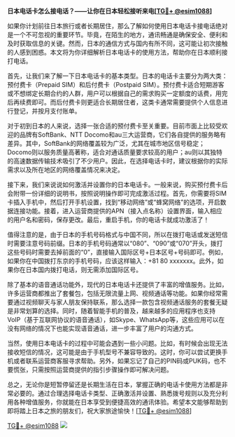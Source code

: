**日本电话卡怎么接电话？——让你在日本轻松接听来电[[TG💪+ @esim1088](https://t.me/s/esim1088)]**

如果你计划前往日本旅行或者长期居住，那么了解如何使用日本电话卡接电话绝对是一个不可忽视的重要环节。毕竟，在陌生的地方，通讯畅通是确保安全、便利和及时获取信息的关键。然而，日本的通信方式与国内有所不同，这可能让初次接触的人感到困惑。本文将为你详细解析日本电话卡的使用方法，帮助你在日本顺利接打电话。

首先，让我们来了解一下日本电话卡的基本类型。日本的电话卡主要分为两大类：预付费卡（Prepaid SIM）和后付费卡（Postpaid SIM）。预付费卡适合短期游客或不想绑定长期合约的人群，用户可以根据自己的需求购买一定额度的话费，用完后再续费即可。而后付费卡则更适合长期居住者，这类卡通常需要提供个人信息进行登记，并按月支付账单。

对于初到日本的人来说，选择一张合适的预付费卡至关重要。目前市面上比较受欢迎的品牌有SoftBank、NTT Docomo和au三大运营商，它们各自提供的服务略有差异。其中，SoftBank的网络覆盖较为广泛，尤其在城市地区信号稳定；Docomo则以服务质量高著称，适合对通话质量要求较高的用户；au则以其独特的高速数据传输技术吸引了不少用户。因此，在选择电话卡时，建议根据你的实际需求以及所在地区的网络覆盖情况来决定。

接下来，我们来说说如何激活并设置你的日本电话卡。一般来说，购买预付费卡后会附带一份详细的说明书，按照说明操作即可完成激活过程。首先，你需要将SIM卡插入手机中，然后打开手机设置，找到“移动网络”或“蜂窝网络”的选项，开启数据连接功能。接着，进入运营商提供的APN（接入点名称）设置界面，输入相应的用户名和密码，保存更改。最后，重启手机，你的电话卡就成功激活了！

值得注意的是，由于日本的手机号码格式与中国不同，所以在拨打电话或发送短信时需要注意号码前缀。日本的手机号码通常以“080”、“090”或“070”开头，拨打这些号码时需要去掉前面的“0”，直接输入国际区号+日本区号+号码即可。例如，如果你在中国拨打东京的手机号码，应该这样输入：+81 80 xxxxxxx。此外，如果你在日本国内拨打电话，则无需添加国际区号。

除了基本的语音通话功能外，现代的日本电话卡还提供了丰富的增值服务。比如，许多运营商都推出了套餐包，包括无限流量上网、视频通话等功能。如果你经常需要通过视频聊天与家人朋友保持联系，那么选择一款包含视频通话服务的套餐无疑是非常划算的选择。同时，随着智能手机的普及，越来越多的应用程序也支持VoIP（基于互联网协议的语音通话），如Skype、WhatsApp等，这些应用可以在没有网络的情况下也能实现语音通话，进一步丰富了用户的沟通方式。

当然，使用日本电话卡的过程中可能会遇到一些小问题。比如，有时候会出现无法接收短信的情况，这可能是由于手机型号不兼容导致的。这时，你可以尝试更换手机或者联系运营商客服寻求帮助。另外，如果忘记了自己的PIN码或PUK码，也不要慌张，只需按照运营商提供的指引步骤操作即可解决问题。

总之，无论你是短暂停留还是长期生活在日本，掌握正确的电话卡使用方法都是非常必要的。通过合理选择电话卡类型、正确激活并设置、熟悉拨号规则以及充分利用各种增值服务，你就能在日本享受到便捷高效的通讯体验。希望本文能够帮助到即将踏上日本之旅的朋友们，祝大家旅途愉快！[[TG💪+ @esim1088](https://t.me/s/esim1088)]

[TG💪+ @esim1088](https://t.me/s/esim1088) ![](https://i.postimg.cc/4NQfJmqS/Snipaste-2025-05-13-00-14-12.png)